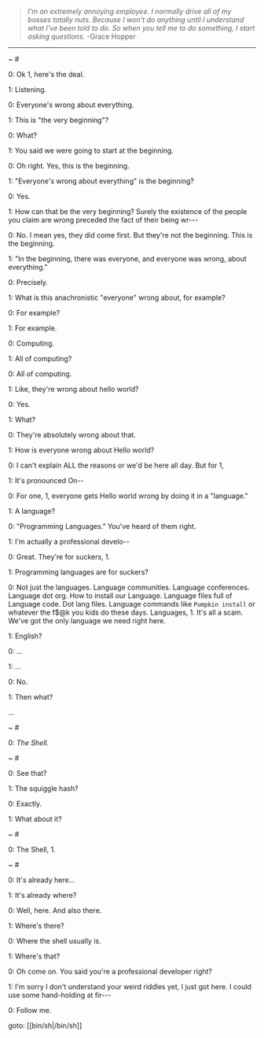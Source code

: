 > _I'm an extremely annoying employee. I normally drive all of my bosses totally nuts. Because I won't do anything until I understand what I've been told to do. So when you tell me to do something, I start asking questions._
> -Grace Hopper

---

~ #

0: Ok 1, here's the deal.

1: Listening.

0: Everyone's wrong about everything.

1: This is "the very beginning"?

0: What?

1: You said we were going to start at the beginning.

0: Oh right. Yes, this is the beginning.

1: "Everyone's wrong about everything" is the beginning?

0: Yes.

1: How can that be the very beginning? Surely the existence of the people you claim are wrong preceded the fact of their being wr---

0: No. I mean yes, they did come first. But they're not the beginning. This is the beginning.

1: "In the beginning, there was everyone, and everyone was wrong, about everything."

0: Precisely.

1: What is this anachronistic "everyone" wrong about, for example?

0: For example?

1: For example.

0: Computing.

1: All of computing?

0: All of computing.

1: Like, they're wrong about hello world?

0: Yes.

1: What?

0: They're absolutely wrong about that.

1: How is everyone wrong about Hello world?

0: I can't explain ALL the reasons or we'd be here all day. But for 1,

1: It's pronounced On--

0: For one, 1, everyone gets Hello world wrong by doing it in a "language."

1: A language?

0: "Programming Languages." You've heard of them right.

1: I'm actually a professional develo--

0: Great. They're for suckers, 1.

1: Programming languages are for suckers?

0: Not just the languages. Language communities. Language conferences. Language dot org. How to install our Language. Language files full of Language code. Dot lang files. Language commands like `Pumpkin install` or whatever the f$@k you kids do these days. Languages, 1. It's all a scam. We've got the only language we need right here.

1: English?

0: ...

1: ...

0: No.

1: Then what?

...

~ #

0: _The Shell._

~ #

0: See that?

1: The squiggle hash?

0: Exactly.

1: What about it?

~ #

0: The Shell, 1.

~ #

0: It's already here...

1: It's already where?

0: Well, here. And also there.

1: Where's there?

0: Where the shell usually is.

1: Where's that?

0: Oh come on. You said you're a professional developer right?

1: I'm sorry I don't understand your weird riddles yet, I just got here. I could use some hand-holding at fir---

0: Follow me.

goto: [[bin/sh|/bin/sh]]
